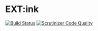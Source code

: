 # EXT:ink

[![Build Status](https://travis-ci.org/lochmueller/ink.svg?branch=master)](https://travis-ci.org/lochmueller/ink)
[![Scrutinizer Code Quality](https://scrutinizer-ci.com/g/lochmueller/ink/badges/quality-score.png?b=master)](https://scrutinizer-ci.com/g/lochmueller/ink/?branch=master)
